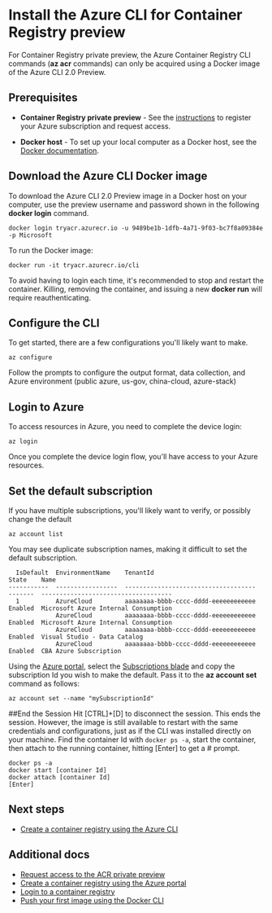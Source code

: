 <properties
   pageTitle="Install the az acr commands | Microsoft Azure"
   description="Install the Azure CLI 2.0 Preview for Azure Container Registry private preview"
   services="container-registry"
   documentationCenter=""
   authors="stevelas"
   manager="balans"
   editor="dlepow"
   tags=""
   keywords=""/>

<tags
   ms.service="container-registry"
   ms.devlang="na"
   ms.topic="get-started-article"
   ms.tgt_pltfrm="na"
   ms.workload="na"
   ms.date="10/25/2016"
   ms.author="stevelas"/>

# Install the Azure CLI for Container Registry preview

For Container Registry private preview, the Azure Container Registry CLI commands (**az acr** commands) can only be acquired using a Docker image of the Azure CLI 2.0 Preview.  


## Prerequisites


* **Container Registry private preview** - See the [instructions](container-registry-get-access.md) to register your Azure subscription and request access.

* **Docker host** - To set up your local computer as a Docker host, see the [Docker documentation](https://docs.docker.com/engine/installation/).

## Download the Azure CLI Docker image

To download the Azure CLI 2.0 Preview image in a Docker host on your computer, use the preview username and password shown in the following **docker login** command. 

```
docker login tryacr.azurecr.io -u 9489be1b-1dfb-4a71-9f03-bc7f8a09384e -p Microsoft
```

To run the Docker image:
```
docker run -it tryacr.azurecr.io/cli
```

To avoid having to login each time, it's recommended to stop and restart the container. Killing, removing the container, and issuing a new **docker run** will require reauthenticating.

## Configure the  CLI
To get started, there are a few configurations you'll likely want to make.

```
az configure
```
   
Follow the prompts to configure the output format, data collection, and Azure environment (public azure, us-gov, china-cloud, azure-stack)

## Login to Azure
To access resources in Azure, you need to complete the device login:

```
az login
```

Once you complete the device login flow, you'll have access to your Azure resources.


## Set the default subscription
If you have multiple subscriptions, you'll likely want to verify, or possibly change the default

```
az account list
```



You may see duplicate subscription names, making it difficult to set the default subscription.

   
```
  IsDefault  EnvironmentName    TenantId                              State    Name
-----------  -----------------  ------------------------------------  -------  ------------------------------------
  1          AzureCloud         aaaaaaaa-bbbb-cccc-dddd-eeeeeeeeeeee  Enabled  Microsoft Azure Internal Consumption
             AzureCloud         aaaaaaaa-bbbb-cccc-dddd-eeeeeeeeeeee  Enabled  Microsoft Azure Internal Consumption
             AzureCloud         aaaaaaaa-bbbb-cccc-dddd-eeeeeeeeeeee  Enabled  Visual Studio - Data Catalog
             AzureCloud         aaaaaaaa-bbbb-cccc-dddd-eeeeeeeeeeee  Enabled  CBA Azure Subscription
```

Using the [Azure portal](https://portal.azure.com), select the [Subscriptions blade](https://ms.portal.azure.com/#blade/Microsoft_Azure_Billing/SubscriptionsBlade) and copy the subscription Id you wish to make the default. Pass it to the **az account set** command as follows:

```
az account set --name "mySubscriptionId"

```

##End the Session
Hit [CTRL]+[D] to disconnect the session. This ends the session. However, the image is still available to restart with the same credentials and configurations, just as if the CLI was installed directly on your machine. 
Find the container Id with `docker ps -a`, start the container, then attach to the running container, hitting [Enter] to get a # prompt.

```
docker ps -a
docker start [container Id]
docker attach [container Id]
[Enter]
```

## Next steps

* [Create a container registry using the Azure CLI](./container-registry-get-started-azure-cli.md)

## Additional docs

* [Request access to the ACR private preview](./container-registry-get-access.md)
* [Create a container registry using the Azure portal ](./container-registry-get-started-portal.md)
* [Login to a container registry](container-registry-authentication.md) 
* [Push your first image using the Docker CLI](./container-registry-get-started-docker-cli.md)
